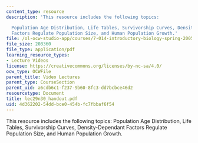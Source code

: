 ```yaml
---
content_type: resource
description: 'This resource includes the following topics:

  Population Age Distribution, Life Tables, Survivorship Curves, Density-Dependant
  Factors Regulate Population Size, and Human Population Growth.'
file: /ol-ocw-studio-app/courses/7-014-introductory-biology-spring-2005/4d36220254ddbce0454bfc7fbbaf6f54_lec29n30_handout.pdf
file_size: 208360
file_type: application/pdf
learning_resource_types:
- Lecture Videos
license: https://creativecommons.org/licenses/by-nc-sa/4.0/
ocw_type: OCWFile
parent_title: Video Lectures
parent_type: CourseSection
parent_uid: a6cdb6c1-f237-9b60-8fc3-dd7bcbce46d2
resourcetype: Document
title: lec29n30_handout.pdf
uid: 4d362202-54dd-bce0-454b-fc7fbbaf6f54
---
```

This resource includes the following topics:
Population Age Distribution, Life Tables, Survivorship Curves, Density-Dependant Factors Regulate Population Size, and Human Population Growth.